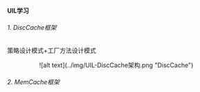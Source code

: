 #### UIL学习

###### 1. DiscCache框架
策略设计模式+工厂方法设计模式
  
<center>![alt text](../img/UIL-DiscCache架构.png "DiscCache")</center>
  
###### 2. MemCache框架
